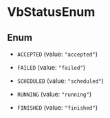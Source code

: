 
# VbStatusEnum

## Enum


* `ACCEPTED` (value: `"accepted"`)

* `FAILED` (value: `"failed"`)

* `SCHEDULED` (value: `"scheduled"`)

* `RUNNING` (value: `"running"`)

* `FINISHED` (value: `"finished"`)



